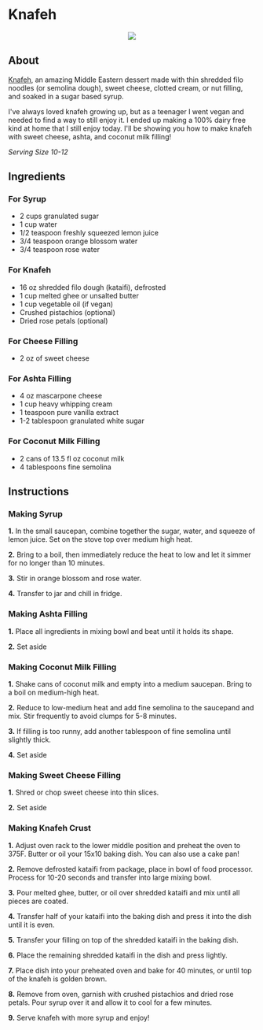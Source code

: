 # Knafeh
<center><a href="https://i.imgur.com/g6wdIiq.jpg"><img src="https://i.imgur.com/g6wdIiq.jpg" border="0"></a></center>

## About
[Knafeh](https://en.wikipedia.org/wiki/Kanafeh), an amazing Middle Eastern dessert made with thin shredded filo noodles (or semolina dough), sweet cheese, clotted cream, or nut filling, and soaked in a sugar based syrup.

I've always loved knafeh growing up, but as a teenager I went vegan and needed to find a way to still enjoy it. I ended up making a 100% dairy free kind at home that I still enjoy today. I'll be showing you how to make knafeh with sweet cheese, ashta, and coconut milk filling! 

*Serving Size 10-12* 

## Ingredients

### For Syrup
- 2 cups granulated sugar
- 1 cup water
- 1/2 teaspoon freshly squeezed lemon juice
- 3/4 teaspoon orange blossom water
- 3/4 teaspoon rose water

### For Knafeh
- 16 oz shredded filo dough (kataifi), defrosted
- 1 cup melted ghee or unsalted butter
- 1 cup vegetable oil (if vegan)
- Crushed pistachios (optional)
- Dried rose petals (optional)

### For Cheese Filling
- 2 oz of sweet cheese

### For Ashta Filling
- 4 oz mascarpone cheese
- 1 cup heavy whipping cream
- 1 teaspoon pure vanilla extract
- 1-2 tablespoon granulated white sugar

### For Coconut Milk Filling
- 2 cans of 13.5 fl oz coconut milk
- 4 tablespoons fine semolina

## Instructions
### Making Syrup
**1.** In the small saucepan, combine together the sugar, water, and squeeze of lemon juice. Set on the stove top over medium high heat.
        
**2.** Bring to a boil, then immediately reduce the heat to low and let it simmer for no longer than 10 minutes.
        
**3.** Stir in orange blossom and rose water.
        
**4.** Transfer to jar and chill in fridge.

### Making Ashta Filling
**1.** Place all ingredients in mixing bowl and beat until it holds its shape.

**2.** Set aside

### Making Coconut Milk Filling
**1.** Shake cans of coconut milk and empty into a medium saucepan. Bring to a boil on medium-high heat.

**2.** Reduce to low-medium heat and add fine semolina to the saucepand and mix. Stir frequently to avoid clumps for 5-8 minutes.

**3.** If filling is too runny, add another tablespoon of fine semolina until slightly thick.

**4.** Set aside

### Making Sweet Cheese Filling
**1.** Shred or chop sweet cheese into thin slices.

**2.** Set aside

### Making Knafeh Crust
**1.** Adjust oven rack to the lower middle position and preheat the oven to 375F. Butter or oil your 15x10 baking dish. You can also use a cake pan!

**2.** Remove defrosted kataifi from package, place in bowl of food processor. Process for 10-20 seconds and transfer into large mixing bowl.

**3.** Pour melted ghee, butter, or oil over shredded kataifi and mix until all pieces are coated.

**4.** Transfer half of your kataifi into the baking dish and press it into the dish until it is even.

**5.** Transfer your filling on top of the shredded kataifi in the baking dish.

**6.** Place the remaining shredded kataifi in the dish and press lightly.

**7.** Place dish into your preheated oven and bake for 40 minutes, or until top of the knafeh is golden brown.

**8.** Remove from oven, garnish with crushed pistachios and dried rose petals. Pour syrup over it and allow it to cool for a few minutes.

**9.** Serve knafeh with more syrup and enjoy!
